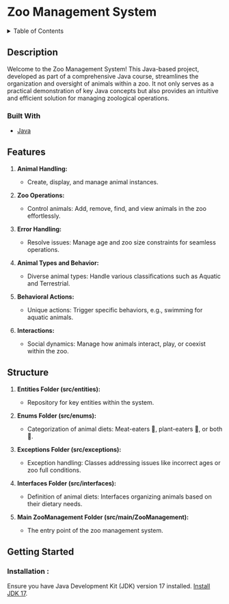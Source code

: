 # Zoo Management System

<!-- TABLE OF CONTENTS -->
<details>
  <summary>Table of Contents</summary>
  <ol>
    <li><a href="#description">Description</a>
      <ul>
        <li><a href="#built-with">Built With</a></li>
      </ul>
    </li>
    <li><a href="#features">Features</a></li>
    <li><a href="#structure">Structure</a></li>
    <li><a href="#getting-started">Getting Started</a>
      <ul>
        <li><a href="#installation">Installation</a></li>
      </ul>
    </li>
  </ol>
</details>

## Description  

Welcome to the Zoo Management System! This Java-based project, developed as part of a comprehensive Java course, streamlines the organization and oversight of animals within a zoo. It not only serves as a practical demonstration of key Java concepts but also provides an intuitive and efficient solution for managing zoological operations.

### Built With

* [Java](https://dev.java/)

## Features 

1. **Animal Handling:**
   - Create, display, and manage animal instances.

2. **Zoo Operations:**
   - Control animals: Add, remove, find, and view animals in the zoo effortlessly.

3. **Error Handling:**
   - Resolve issues: Manage age and zoo size constraints for seamless operations.

4. **Animal Types and Behavior:**
   - Diverse animal types: Handle various classifications such as Aquatic and Terrestrial.

5. **Behavioral Actions:**
   - Unique actions: Trigger specific behaviors, e.g., swimming for aquatic animals.

6. **Interactions:**
   - Social dynamics: Manage how animals interact, play, or coexist within the zoo.

## Structure 

1. **Entities Folder (src/entities):**
   - Repository for key entities within the system.

2. **Enums Folder (src/enums):**
   - Categorization of animal diets: Meat-eaters 🥩, plant-eaters 🌱, or both 🥕.

3. **Exceptions Folder (src/exceptions):**
   - Exception handling: Classes addressing issues like incorrect ages or zoo full conditions.

4. **Interfaces Folder (src/interfaces):**
   - Definition of animal diets: Interfaces organizing animals based on their dietary needs.

5. **Main ZooManagement Folder (src/main/ZooManagement):**
   - The entry point of the zoo management system.

## Getting Started  

### Installation :
Ensure you have Java Development Kit (JDK) version 17 installed.
[Install JDK 17](https://www.oracle.com/java/technologies/downloads/#java17).
